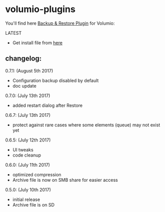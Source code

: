 # volumio-plugins

You'll find here [Backup & Restore Plugin](https://github.com/macmpi/volumio-plugins/tree/gh-pages/plugins/system_controller/backup_restore) for Volumio:

LATEST
* Get install file from [here](https://github.com/macmpi/volumio-plugins/raw/gh-pages/plugins/volumio/armhf/system_controller/backup_restore/backup_restore.zip)



## changelog:
0.7.1:  (August 5th 2017)
- Configuration backup disabled by default
- doc update


0.7.0:  (July 13th 2017)
- added restart dialog after Restore


0.6.7:  (July 13th 2017)
- protect against rare cases where some elements (queue) may not exist yet


0.6.5:  (July 12th 2017)
- UI tweaks
- code cleanup


0.6.0:  (July 11th 2017)
- optimized compression
- Archive file is now on SMB share for easier access

  
0.5.0:  (July 10th 2017)
- initial release
- Archive file is on SD

